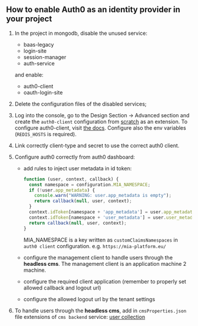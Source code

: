 ## How to enable Auth0 as an identity provider in your project

1. In the project in mongodb, disable the unused service:
    * baas-legacy
    * login-site
    * session-manager
    * auth-service

    and enable:

    * auth0-client
    * oauth-login-site

2. Delete the configuration files of the disabled services;

3. Log into the console, go to the Design Section -> Advanced section and create the `auth0-client` configuration from [scratch]('/development_suite/api-design/how_to_enable_auth0.md') as an extension. To configure auth0-client, visit [the docs]('/runtime_suite/auth0-client/configuration.md'). Configure also the env variables (`REDIS_HOSTS` is required).

4. Link correctly client-type and secret to use the correct auth0 client.

5. Configure auth0 correctly from auth0 dashboard:
    * add rules to inject user metadata in id token:
      ```js
      function (user, context, callback) {
        const namespace = configuration.MIA_NAMESPACE;
        if (!user.app_metadata) {
          console.warn("WARNING: user.app_metadata is empty");
          return callback(null, user, context);
        }
        context.idToken[namespace + 'app_metadata'] = user.app_metadata;
        context.idToken[namespace + 'user_metadata'] = user.user_metadata;
        return callback(null, user, context);
      }
      ```

      MIA_NAMESPACE is a key written as `customClaimsNamespaces` in `auth0 client` configuration. e.g. `https://mia-platform.eu/`

    * configure the management client to handle users through the **headless cms**. The management client is an application machine 2 machine.

    * configure the required client application (remember to properly set allowed callback and logout url)

    * configure the allowed logout url by the tenant settings

6. To handle users through the **headless cms**, add in `cmsProperties.json` file extensions of `cms backend` service: [user collection]('/development_suite/api-console/api-design/download/users.json')

